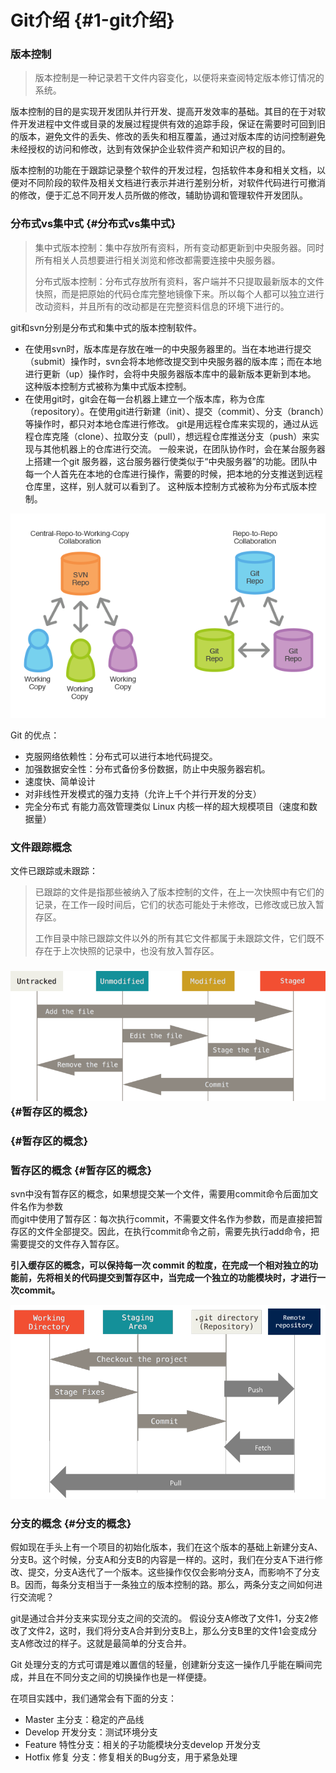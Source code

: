 # Git介绍 {#1-git介绍}

### 版本控制

> 版本控制是一种记录若干文件内容变化，以便将来查阅特定版本修订情况的系统。

版本控制的目的是实现开发团队并行开发、提高开发效率的基础。其目的在于对软件开发进程中文件或目录的发展过程提供有效的追踪手段，保证在需要时可回到旧的版本，避免文件的丢失、修改的丢失和相互覆盖，通过对版本库的访问控制避免未经授权的访问和修改，达到有效保护企业软件资产和知识产权的目的。

版本控制的功能在于跟踪记录整个软件的开发过程，包括软件本身和相关文档，以便对不同阶段的软件及相关文档进行表示并进行差别分析，对软件代码进行可撤消的修改，便于汇总不同开发人员所做的修改，辅助协调和管理软件开发团队。

### 分布式vs集中式 {#分布式vs集中式}

> 集中式版本控制：集中存放所有资料，所有变动都更新到中央服务器。同时所有相关人员想要进行相关浏览和修改都需要连接中央服务器。
>
> 分布式版本控制：分布式存放所有资料，客户端并不只提取最新版本的文件快照，而是把原始的代码仓库完整地镜像下来。所以每个人都可以独立进行改动资料，并且所有的改动都是在完整资料信息的环境下进行的。

git和svn分别是分布式和集中式的版本控制软件。

* 在使用svn时，版本库是存放在唯一的中央服务器里的。当在本地进行提交（submit）操作时，svn会将本地修改提交到中央服务器的版本库；而在本地进行更新（up）操作时，会将中央服务器版本库中的最新版本更新到本地。 这种版本控制方式被称为集中式版本控制。
* 在使用git时，git会在每一台机器上建立一个版本库，称为仓库（repository）。在使用git进行新建（init）、提交（commit）、分支（branch）等操作时，都只对本地仓库进行修改。 git是用远程仓库来实现的，通过从远程仓库克隆（clone）、拉取分支（pull），想远程仓库推送分支（push）来实现与其他机器上的仓库进行交流。 一般来说，在团队协作时，会在某台服务器上搭建一个git 服务器，这台服务器行使类似于“中央服务器”的功能。团队中每一个人首先在本地的仓库进行操作，需要的时候，把本地的分支推送到远程仓库里，这样，别人就可以看到了。 这种版本控制方式被称为分布式版本控制。

![](/assets/import.png)

Git 的优点：

* 克服网络依赖性：分布式可以进行本地代码提交。
* 加强数据安全性：分布式备份多份数据，防止中央服务器宕机。
* 速度快、简单设计
* 对非线性开发模式的强力支持（允许上千个并行开发的分支）
* 完全分布式 有能力高效管理类似 Linux 内核一样的超大规模项目（速度和数据量）

### 文件跟踪概念

文件已跟踪或未跟踪：

> 已跟踪的文件是指那些被纳入了版本控制的文件，在上一次快照中有它们的记录，在工作一段时间后，它们的状态可能处于未修改，已修改或已放入暂存区。
>
> 工作目录中除已跟踪文件以外的所有其它文件都属于未跟踪文件，它们既不存在于上次快照的记录中，也没有放入暂存区。



### ![](/assets/filetracking.png) {#暂存区的概念}

###  {#暂存区的概念}

### 暂存区的概念 {#暂存区的概念}

svn中没有暂存区的概念，如果想提交某一个文件，需要用commit命令后面加文件名作为参数  
而git中使用了暂存区：每次执行commit，不需要文件名作为参数，而是直接把暂存区的文件全部提交。因此，在执行commit命令之前，需要先执行add命令，把需要提交的文件存入暂存区。

**引入缓存区的概念，可以保持每一次 commit 的粒度，在完成一个相对独立的功能前，先将相关的代码提交到暂存区中，当完成一个独立的功能模块时，才进行一次commit。**

![](/assets/gitflow.png)

### 分支的概念 {#分支的概念}

假如现在手头上有一个项目的初始化版本，我们在这个版本的基础上新建分支A、分支B。这个时候，分支A和分支B的内容是一样的。这时，我们在分支A下进行修改、提交，分支A迭代了一个版本。这些操作仅仅会影响分支A，而影响不了分支B。因而，每条分支相当于一条独立的版本控制的路。那么，两条分支之间如何进行交流呢？

git是通过合并分支来实现分支之间的交流的。 假设分支A修改了文件1，分支2修改了文件2，这时，我们将分支A合并到分支B上，那么分支B里的文件1会变成分支A修改过的样子。这就是最简单的分支合并。

Git 处理分支的方式可谓是难以置信的轻量，创建新分支这一操作几乎能在瞬间完成，并且在不同分支之间的切换操作也是一样便捷。 

在项目实践中，我们通常会有下面的分支：

* Master 主分支：稳定的产品线
* Develop 开发分支：测试环境分支
* Feature 特性分支：相关的子功能模块分支develop 开发分支
* Hotfix 修复 分支：修复相关的Bug分支，用于紧急处理



